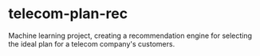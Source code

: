 # telecom-plan-rec
Machine learning project, creating a recommendation engine for selecting the ideal plan for a telecom company's customers.
